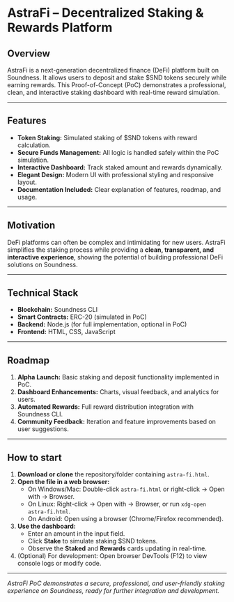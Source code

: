 # AstraFi – Decentralized Staking & Rewards Platform

## Overview
AstraFi is a next-generation decentralized finance (DeFi) platform built on Soundness. It allows users to deposit and stake $SND tokens securely while earning rewards. This Proof-of-Concept (PoC) demonstrates a professional, clean, and interactive staking dashboard with real-time reward simulation.

---

## Features
- **Token Staking:** Simulated staking of $SND tokens with reward calculation.  
- **Secure Funds Management:** All logic is handled safely within the PoC simulation.  
- **Interactive Dashboard:** Track staked amount and rewards dynamically.  
- **Elegant Design:** Modern UI with professional styling and responsive layout.  
- **Documentation Included:** Clear explanation of features, roadmap, and usage.

---

## Motivation
DeFi platforms can often be complex and intimidating for new users. AstraFi simplifies the staking process while providing a **clean, transparent, and interactive experience**, showing the potential of building professional DeFi solutions on Soundness.

---

## Technical Stack
- **Blockchain:** Soundness CLI  
- **Smart Contracts:** ERC-20 (simulated in PoC)  
- **Backend:** Node.js (for full implementation, optional in PoC)  
- **Frontend:** HTML, CSS, JavaScript  

---

## Roadmap
1. **Alpha Launch:** Basic staking and deposit functionality implemented in PoC.  
2. **Dashboard Enhancements:** Charts, visual feedback, and analytics for users.  
3. **Automated Rewards:** Full reward distribution integration with Soundness CLI.  
4. **Community Feedback:** Iteration and feature improvements based on user suggestions.

---

## How to start
1. **Download or clone** the repository/folder containing `astra-fi.html`.  
2. **Open the file in a web browser:**  
   - On Windows/Mac: Double-click `astra-fi.html` or right-click → Open with → Browser.  
   - On Linux: Right-click → Open with → Browser, or run `xdg-open astra-fi.html`.  
   - On Android: Open using a browser (Chrome/Firefox recommended).  
3. **Use the dashboard:**  
   - Enter an amount in the input field.  
   - Click **Stake** to simulate staking $SND tokens.  
   - Observe the **Staked** and **Rewards** cards updating in real-time.  
4. (Optional) For development: Open browser DevTools (F12) to view console logs or modify code.

---

*AstraFi PoC demonstrates a secure, professional, and user-friendly staking experience on Soundness, ready for further integration and development.*
